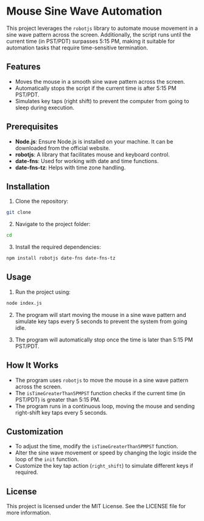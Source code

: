 # Mouse Sine Wave Automation

This project leverages the `robotjs` library to automate mouse movement in a sine wave pattern across the screen. Additionally, the script runs until the current time (in PST/PDT) surpasses 5:15 PM, making it suitable for automation tasks that require time-sensitive termination.

## Features

- Moves the mouse in a smooth sine wave pattern across the screen.
- Automatically stops the script if the current time is after 5:15 PM PST/PDT.
- Simulates key taps (right shift) to prevent the computer from going to sleep during execution.

## Prerequisites

- **Node.js**: Ensure Node.js is installed on your machine. It can be downloaded from the official website.
- **robotjs**: A library that facilitates mouse and keyboard control.
- **date-fns**: Used for working with date and time functions.
- **date-fns-tz**: Helps with time zone handling.

## Installation

1. Clone the repository:
```bash
git clone 
```

2. Navigate to the project folder:
```bash
cd 
```

3. Install the required dependencies:
```bash
npm install robotjs date-fns date-fns-tz
```

## Usage

1. Run the project using:
```bash
node index.js
```

2. The program will start moving the mouse in a sine wave pattern and simulate key taps every 5 seconds to prevent the system from going idle.

3. The program will automatically stop once the time is later than 5:15 PM PST/PDT.

## How It Works

- The program uses `robotjs` to move the mouse in a sine wave pattern across the screen.
- The `isTimeGreaterThan5PMPST` function checks if the current time (in PST/PDT) is greater than 5:15 PM.
- The program runs in a continuous loop, moving the mouse and sending right-shift key taps every 5 seconds.

## Customization

- To adjust the time, modify the `isTimeGreaterThan5PMPST` function.
- Alter the sine wave movement or speed by changing the logic inside the loop of the `init` function.
- Customize the key tap action (`right_shift`) to simulate different keys if required.

## License

This project is licensed under the MIT License. See the LICENSE file for more information.

